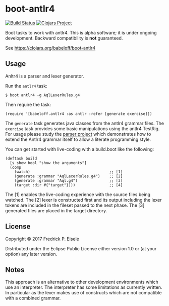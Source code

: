 # boot-antlr4

[![Build Status](https://travis-ci.org/stain/rdf-clj.svg?branch=master)](https://travis-ci.org/stain/boot-antlr4)
[![Clojars Project](https://img.shields.io/clojars/v/boot-antlr4.svg)](https://clojars.org/boot-antlr4)

Boot tasks to work with antlr4.
This is alpha software; it is under ongoing development.
Backward compatibility is **not** guaranteed.

See https://clojars.org/babeloff/boot-antlr4

## Usage

Anltr4 is a parser and lexer generator.

Run the `antlr4` task:

    $ boot antlr4 -g AqlLexerRules.g4

Then require the task:

    (require '[babeloff.antlr4 :as antlr :refer [generate exercise]])

The `generate` task generates java classes from the antlr4 grammar files.
The `exercise` task provides some basic manipulations using the antlr4 TestRig.
For usage please study the
[parser project](https://github.com/babeloff/boot-antlr4-parser/README.md)
which demonstrates how to extend the Antlr4 grammar itself
to allow a literate programming style.

You can get started with live-coding with a build.boot like the following:

    (deftask build
      [s show bool "show the arguments"]
      (comp
        (watch)                                   ;; [1]
        (generate :grammar "AqlLexerRules.g4")    ;; [2]
        (generate :grammar "Aql.g4")              ;; [3]
        (target :dir #{"target"})))               ;; [4]

The [1] enables the live-coding experience with the source files being watched.
The [2] lexer is constructed first and its output including the lexer tokens
are included in the fileset passed to the next phase.
The [3] generated files are placed in the target directory.


## License

Copyright © 2017 Fredrick P. Eisele

Distributed under the Eclipse Public License either
version 1.0 or (at your option) any later version.

## Notes

This approach is an alternative to other development
environments which use an interpreter.
The interpreter has some limitations as currently written.
In particular as the lexer makes use of constructs
which are not compatible with a combined grammar.
